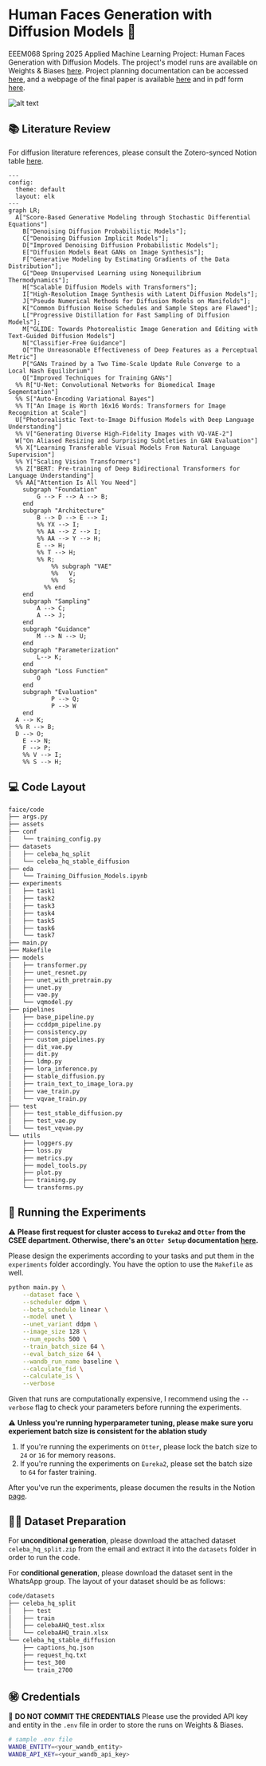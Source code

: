 # Human Faces Generation with Diffusion Models 🫥
EEEM068 Spring 2025 Applied Machine Learning Project: Human Faces Generation with Diffusion Models. The project's model runs are available on Weights & Biases [here](https://wandb.ai/frankcholula/faice?nw=nwusertsufanglus). Project planning documentation can be accessed [here](https://frankcholula.notion.site/faice?pvs=4), and a webpage of the final paper is available [here](https://frankcholula.notion.site/diffusion-paper?pvs=4) and in pdf form [here](code/papers/difusion_paper.pdf).

![alt text](assets/finetuned_stable_diffusion.png)
## 📚 Literature Review

For diffusion literature references, please consult the Zotero-synced Notion table [here](https://frankcholula.notion.site/diffusion-literature?v=1e03b40fbcd5806da3c9000c8c33c842&pvs=4).
```mermaid
---
config:
  theme: default
  layout: elk
---
graph LR;
  A["Score-Based Generative Modeling through Stochastic Differential Equations"]
	B["Denoising Diffusion Probabilistic Models"];
	C["Denoising Diffusion Implicit Models"];
	D["Improved Denoising Diffusion Probabilistic Models"];
	E["Diffusion Models Beat GANs on Image Synthesis"];
	F["Generative Modeling by Estimating Gradients of the Data Distribution"];
	G["Deep Unsupervised Learning using Nonequilibrium Thermodynamics"];
	H["Scalable Diffusion Models with Transformers"];
	I["High-Resolution Image Synthesis with Latent Diffusion Models"];
	J["Pseudo Numerical Methods for Diffusion Models on Manifolds"];
	K["Common Diffusion Noise Schedules and Sample Steps are Flawed"];
	L["Progressive Distillation for Fast Sampling of Diffusion Models"];
	M["GLIDE: Towards Photorealistic Image Generation and Editing with Text-Guided Diffusion Models"]
	N["Classifier-Free Guidance"]
	O["The Unreasonable Effectiveness of Deep Features as a Perceptual Metric"]
	P["GANs Trained by a Two Time-Scale Update Rule Converge to a Local Nash Equilibrium"]
	Q["Improved Techniques for Training GANs"]
  %% R["U-Net: Convolutional Networks for Biomedical Image Segmentation"]
  %% S["Auto-Encoding Variational Bayes"]
  %% T["An Image is Worth 16x16 Words: Transformers for Image Recognition at Scale"]
  U["Photorealistic Text-to-Image Diffusion Models with Deep Language Understanding"]
  %% V["Generating Diverse High-Fidelity Images with VQ-VAE-2"]
  W["On Aliased Resizing and Surprising Subtleties in GAN Evaluation"]
  %% X["Learning Transferable Visual Models From Natural Language Supervision"]
  %% Y["Scaling Vision Transformers"]
  %% Z["BERT: Pre-training of Deep Bidirectional Transformers for Language Understanding"]
  %% AA["Attention Is All You Need"]
	subgraph "Foundation"
		G --> F --> A --> B;
	end
	subgraph "Architecture"
		B --> D --> E --> I;
		%% YX --> I;
		%% AA --> Z --> I;
		%% AA --> Y --> H;
		E --> H;
		%% T --> H;
		%% R;
			%% subgraph "VAE"
			%%   V;
			%%   S;
		  %% end
	end
	subgraph "Sampling"
		A --> C;
		A --> J;
	end
	subgraph "Guidance"
		M --> N --> U;
	end 
	subgraph "Parameterization"
		L--> K;
	end
	subgraph "Loss Function"
		O
	end
	subgraph "Evaluation"
			P --> Q;
			P --> W
	end
  A --> K;
  %% R --> B;
  D --> O;
	E --> N;
	F --> P;
	%% V --> I;
	%% S --> H;

```
## 💻 Code Layout
```bash
faice/code
├── args.py
├── assets
├── conf
│   └── training_config.py
├── datasets
│   ├── celeba_hq_split
│   └── celeba_hq_stable_diffusion
├── eda
│   └── Training_Diffusion_Models.ipynb
├── experiments
│   ├── task1
│   ├── task2
│   ├── task3
│   ├── task4
│   ├── task5
│   ├── task6
│   └── task7
├── main.py
├── Makefile
├── models
│   ├── transformer.py
│   ├── unet_resnet.py
│   ├── unet_with_pretrain.py
│   ├── unet.py
│   ├── vae.py
│   └── vqmodel.py
├── pipelines
│   ├── base_pipeline.py
│   ├── ccddpm_pipeline.py
│   ├── consistency.py
│   ├── custom_pipelines.py
│   ├── dit_vae.py
│   ├── dit.py
│   ├── ldmp.py
│   ├── lora_inference.py
│   ├── stable_diffusion.py
│   ├── train_text_to_image_lora.py
│   ├── vae_train.py
│   └── vqvae_train.py
├── test
│   ├── test_stable_diffusion.py
│   ├── test_vae.py
│   └── test_vqvae.py
└── utils
    ├── loggers.py
    ├── loss.py
    ├── metrics.py
    ├── model_tools.py
    ├── plot.py
    ├── training.py
    └── transforms.py
```

## 🧪 Running the Experiments
⚠️ **Please first request for cluster access to `Eureka2` and `Otter` from the CSEE department. Otherwise, there's an `Otter Setup` documentation [here](https://frankcholula.notion.site/otter-setup?pvs=4).**

Please design the experiments according to your tasks and put them in the  `experiments` folder accordingly. You have the option to use the `Makefile` as well. 
```bash
python main.py \
    --dataset face \
    --scheduler ddpm \
    --beta_schedule linear \
    --model unet \
    --unet_variant ddpm \
    --image_size 128 \
    --num_epochs 500 \
    --train_batch_size 64 \
    --eval_batch_size 64 \
    --wandb_run_name baseline \
    --calculate_fid \
    --calculate_is \
    --verbose
```
Given that runs are computationally expensive, I recommend using the `--verbose` flag to check your parameters before running the experiments.

⚠️ **Unless you're running hyperparameter tuning, please make sure yoru experiement batch size is consistent for the ablation study**
1. If you're running the experiments on `Otter`, please lock the batch size to `24` or `16` for memory reasons. 
2. If you're running the experiments on `Eureka2`, please set the batch size to `64` for faster training.

After you've run the experiments, please documen the results in the Notion [page](https://frankcholula.notion.site/faice?pvs=4).

## 🧑‍🍳 Dataset Preparation
For **unconditional generation**, please download the attached dataset `celeba_hq_split.zip` from the email and extract it into the `datasets` folder in order to run the code.

For **conditional generation**, please download the dataset sent in the WhatsApp group. The layout of your dataset should be as follows:
```bash
code/datasets
├── celeba_hq_split
│   ├── test
│   ├── train
│   ├── celebaAHQ_test.xlsx
│   └── celebaAHQ_train.xlsx
└── celeba_hq_stable_diffusion
    ├── captions_hq.json
    ├── request_hq.txt
    ├── test_300
    └── train_2700
```


## ㊙️ Credentials
🚨 **DO NOT COMMIT THE CREDENTIALS**
Please use the provided API key and entity in the `.env` file in order to store the runs on Weights & Biases.
```bash
# sample .env file
WANDB_ENTITY=<your_wandb_entity>
WANDB_API_KEY=<your_wandb_api_key>
```
